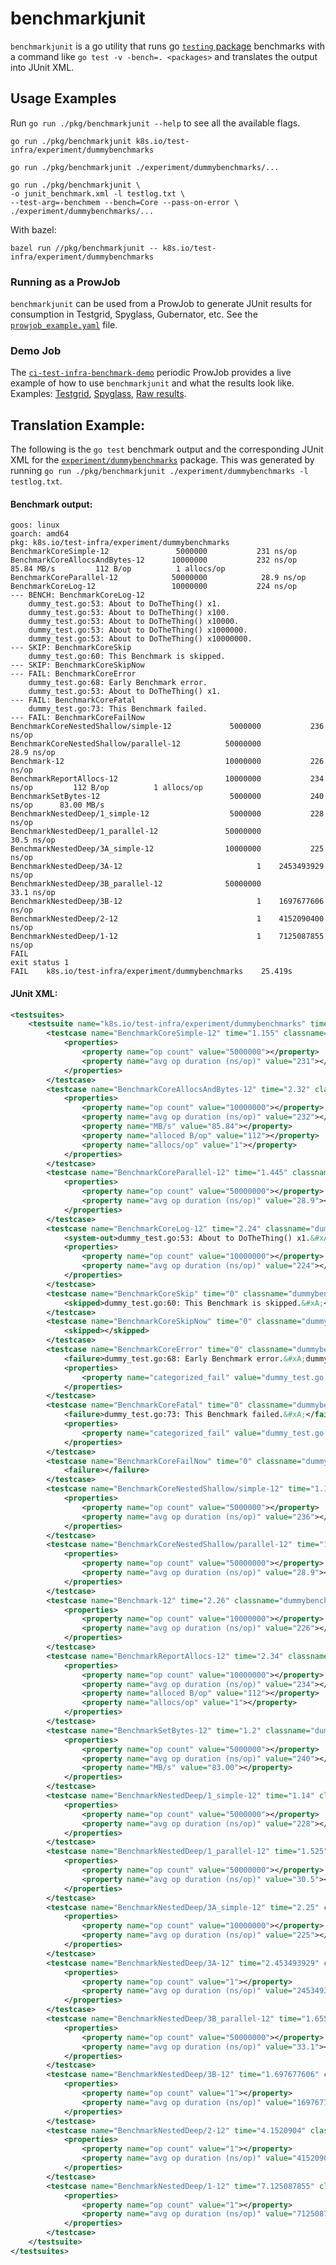 # benchmarkjunit
`benchmarkjunit` is a go utility that runs go [`testing` package](https://golang.org/pkg/testing/#hdr-Benchmarks) benchmarks with a command like `go test -v -bench=. <packages>` and translates the output into JUnit XML.

## Usage Examples
Run `go run ./pkg/benchmarkjunit --help` to see all the available flags.

```shell
go run ./pkg/benchmarkjunit k8s.io/test-infra/experiment/dummybenchmarks
```
```shell
go run ./pkg/benchmarkjunit ./experiment/dummybenchmarks/...
```
```shell
go run ./pkg/benchmarkjunit \
-o junit_benchmark.xml -l testlog.txt \
--test-arg=-benchmem --bench=Core --pass-on-error \
./experiment/dummybenchmarks/...
```
With bazel:
```shell
bazel run //pkg/benchmarkjunit -- k8s.io/test-infra/experiment/dummybenchmarks
```

### Running as a ProwJob
`benchmarkjunit` can be used from a ProwJob to generate JUnit results for consumption in Testgrid, Spyglass, Gubernator, etc. See the [`prowjob_example.yaml`](/pkg/benchmarkjunit/prowjob_example.yaml) file.

### Demo Job
The [`ci-test-infra-benchmark-demo`](https://github.com/kubernetes/test-infra/blob/1423204f375ee7cf99f2a8a61a213562039b2ac7/config/jobs/kubernetes/test-infra/test-infra-canaries.yaml#L33-L51) periodic ProwJob provides a live example of how to use `benchmarkjunit` and what the results look like. Examples:
[Testgrid](https://testgrid.k8s.io/sig-testing-canaries#benchmark-demo&width=20&graph-metrics=avg%20op%20duration%20(ns%2Fop)&graph-metrics=test-duration-minutes&graph-metrics=op%20count&graph-metrics=MB%2Fs&graph-metrics=alloced%20B%2Fop&graph-metrics=allocs%2Fop),
[Spyglass](https://prow.k8s.io/view/gcs/kubernetes-jenkins/logs/ci-test-infra-benchmark-demo/1124364619008184320),
[Raw results](https://gcsweb.k8s.io/gcs/kubernetes-jenkins/logs/ci-test-infra-benchmark-demo/1124364619008184320/artifacts/).

## Translation Example:
The following is the `go test` benchmark output and the corresponding JUnit XML for the [`experiment/dummybenchmarks`](/experiment/dummybenchmarks) package. This was generated by running `go run ./pkg/benchmarkjunit ./experiment/dummybenchmarks -l testlog.txt`.

#### Benchmark output:
```
goos: linux
goarch: amd64
pkg: k8s.io/test-infra/experiment/dummybenchmarks
BenchmarkCoreSimple-12            	 5000000	       231 ns/op
BenchmarkCoreAllocsAndBytes-12    	10000000	       232 ns/op	  85.84 MB/s	     112 B/op	       1 allocs/op
BenchmarkCoreParallel-12          	50000000	        28.9 ns/op
BenchmarkCoreLog-12               	10000000	       224 ns/op
--- BENCH: BenchmarkCoreLog-12
    dummy_test.go:53: About to DoTheThing() x1.
    dummy_test.go:53: About to DoTheThing() x100.
    dummy_test.go:53: About to DoTheThing() x10000.
    dummy_test.go:53: About to DoTheThing() x1000000.
    dummy_test.go:53: About to DoTheThing() x10000000.
--- SKIP: BenchmarkCoreSkip
    dummy_test.go:60: This Benchmark is skipped.
--- SKIP: BenchmarkCoreSkipNow
--- FAIL: BenchmarkCoreError
    dummy_test.go:68: Early Benchmark error.
    dummy_test.go:53: About to DoTheThing() x1.
--- FAIL: BenchmarkCoreFatal
    dummy_test.go:73: This Benchmark failed.
--- FAIL: BenchmarkCoreFailNow
BenchmarkCoreNestedShallow/simple-12         	 5000000	       236 ns/op
BenchmarkCoreNestedShallow/parallel-12       	50000000	        28.9 ns/op
Benchmark-12                                 	10000000	       226 ns/op
BenchmarkReportAllocs-12                     	10000000	       234 ns/op	     112 B/op	       1 allocs/op
BenchmarkSetBytes-12                         	 5000000	       240 ns/op	  83.00 MB/s
BenchmarkNestedDeep/1_simple-12              	 5000000	       228 ns/op
BenchmarkNestedDeep/1_parallel-12            	50000000	        30.5 ns/op
BenchmarkNestedDeep/3A_simple-12             	10000000	       225 ns/op
BenchmarkNestedDeep/3A-12                    	       1	2453493929 ns/op
BenchmarkNestedDeep/3B_parallel-12           	50000000	        33.1 ns/op
BenchmarkNestedDeep/3B-12                    	       1	1697677606 ns/op
BenchmarkNestedDeep/2-12                     	       1	4152090400 ns/op
BenchmarkNestedDeep/1-12                     	       1	7125087855 ns/op
FAIL
exit status 1
FAIL	k8s.io/test-infra/experiment/dummybenchmarks	25.419s
```

#### JUnit XML:
```xml
<testsuites>
    <testsuite name="k8s.io/test-infra/experiment/dummybenchmarks" time="25.419" failures="3" tests="20">
        <testcase name="BenchmarkCoreSimple-12" time="1.155" classname="dummybenchmarks">
            <properties>
                <property name="op count" value="5000000"></property>
                <property name="avg op duration (ns/op)" value="231"></property>
            </properties>
        </testcase>
        <testcase name="BenchmarkCoreAllocsAndBytes-12" time="2.32" classname="dummybenchmarks">
            <properties>
                <property name="op count" value="10000000"></property>
                <property name="avg op duration (ns/op)" value="232"></property>
                <property name="MB/s" value="85.84"></property>
                <property name="alloced B/op" value="112"></property>
                <property name="allocs/op" value="1"></property>
            </properties>
        </testcase>
        <testcase name="BenchmarkCoreParallel-12" time="1.445" classname="dummybenchmarks">
            <properties>
                <property name="op count" value="50000000"></property>
                <property name="avg op duration (ns/op)" value="28.9"></property>
            </properties>
        </testcase>
        <testcase name="BenchmarkCoreLog-12" time="2.24" classname="dummybenchmarks">
            <system-out>dummy_test.go:53: About to DoTheThing() x1.&#xA;dummy_test.go:53: About to DoTheThing() x100.&#xA;dummy_test.go:53: About to DoTheThing() x10000.&#xA;dummy_test.go:53: About to DoTheThing() x1000000.&#xA;dummy_test.go:53: About to DoTheThing() x10000000.&#xA;</system-out>
            <properties>
                <property name="op count" value="10000000"></property>
                <property name="avg op duration (ns/op)" value="224"></property>
            </properties>
        </testcase>
        <testcase name="BenchmarkCoreSkip" time="0" classname="dummybenchmarks">
            <skipped>dummy_test.go:60: This Benchmark is skipped.&#xA;</skipped>
        </testcase>
        <testcase name="BenchmarkCoreSkipNow" time="0" classname="dummybenchmarks">
            <skipped></skipped>
        </testcase>
        <testcase name="BenchmarkCoreError" time="0" classname="dummybenchmarks">
            <failure>dummy_test.go:68: Early Benchmark error.&#xA;dummy_test.go:53: About to DoTheThing() x1.&#xA;</failure>
            <properties>
                <property name="categorized_fail" value="dummy_test.go:68: Early Benchmark error.&#xA;dummy_test.go:53: About to DoTheThing() x1.&#xA;"></property>
            </properties>
        </testcase>
        <testcase name="BenchmarkCoreFatal" time="0" classname="dummybenchmarks">
            <failure>dummy_test.go:73: This Benchmark failed.&#xA;</failure>
            <properties>
                <property name="categorized_fail" value="dummy_test.go:73: This Benchmark failed.&#xA;"></property>
            </properties>
        </testcase>
        <testcase name="BenchmarkCoreFailNow" time="0" classname="dummybenchmarks">
            <failure></failure>
        </testcase>
        <testcase name="BenchmarkCoreNestedShallow/simple-12" time="1.18" classname="dummybenchmarks">
            <properties>
                <property name="op count" value="5000000"></property>
                <property name="avg op duration (ns/op)" value="236"></property>
            </properties>
        </testcase>
        <testcase name="BenchmarkCoreNestedShallow/parallel-12" time="1.445" classname="dummybenchmarks">
            <properties>
                <property name="op count" value="50000000"></property>
                <property name="avg op duration (ns/op)" value="28.9"></property>
            </properties>
        </testcase>
        <testcase name="Benchmark-12" time="2.26" classname="dummybenchmarks">
            <properties>
                <property name="op count" value="10000000"></property>
                <property name="avg op duration (ns/op)" value="226"></property>
            </properties>
        </testcase>
        <testcase name="BenchmarkReportAllocs-12" time="2.34" classname="dummybenchmarks">
            <properties>
                <property name="op count" value="10000000"></property>
                <property name="avg op duration (ns/op)" value="234"></property>
                <property name="alloced B/op" value="112"></property>
                <property name="allocs/op" value="1"></property>
            </properties>
        </testcase>
        <testcase name="BenchmarkSetBytes-12" time="1.2" classname="dummybenchmarks">
            <properties>
                <property name="op count" value="5000000"></property>
                <property name="avg op duration (ns/op)" value="240"></property>
                <property name="MB/s" value="83.00"></property>
            </properties>
        </testcase>
        <testcase name="BenchmarkNestedDeep/1_simple-12" time="1.14" classname="dummybenchmarks">
            <properties>
                <property name="op count" value="5000000"></property>
                <property name="avg op duration (ns/op)" value="228"></property>
            </properties>
        </testcase>
        <testcase name="BenchmarkNestedDeep/1_parallel-12" time="1.525" classname="dummybenchmarks">
            <properties>
                <property name="op count" value="50000000"></property>
                <property name="avg op duration (ns/op)" value="30.5"></property>
            </properties>
        </testcase>
        <testcase name="BenchmarkNestedDeep/3A_simple-12" time="2.25" classname="dummybenchmarks">
            <properties>
                <property name="op count" value="10000000"></property>
                <property name="avg op duration (ns/op)" value="225"></property>
            </properties>
        </testcase>
        <testcase name="BenchmarkNestedDeep/3A-12" time="2.453493929" classname="dummybenchmarks">
            <properties>
                <property name="op count" value="1"></property>
                <property name="avg op duration (ns/op)" value="2453493929"></property>
            </properties>
        </testcase>
        <testcase name="BenchmarkNestedDeep/3B_parallel-12" time="1.655" classname="dummybenchmarks">
            <properties>
                <property name="op count" value="50000000"></property>
                <property name="avg op duration (ns/op)" value="33.1"></property>
            </properties>
        </testcase>
        <testcase name="BenchmarkNestedDeep/3B-12" time="1.697677606" classname="dummybenchmarks">
            <properties>
                <property name="op count" value="1"></property>
                <property name="avg op duration (ns/op)" value="1697677606"></property>
            </properties>
        </testcase>
        <testcase name="BenchmarkNestedDeep/2-12" time="4.1520904" classname="dummybenchmarks">
            <properties>
                <property name="op count" value="1"></property>
                <property name="avg op duration (ns/op)" value="4152090400"></property>
            </properties>
        </testcase>
        <testcase name="BenchmarkNestedDeep/1-12" time="7.125087855" classname="dummybenchmarks">
            <properties>
                <property name="op count" value="1"></property>
                <property name="avg op duration (ns/op)" value="7125087855"></property>
            </properties>
        </testcase>
    </testsuite>
</testsuites>
```

